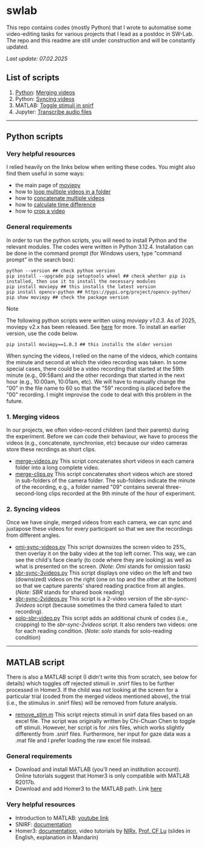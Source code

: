 # swlab
This repo contains codes (mostly Python) that I wrote to automatise some video-editing tasks for various projects that I lead as a postdoc in SW-Lab. The repo and this readme are still under construction and will be constantly updated. 

_Last update: 07.02.2025_

## List of scripts
1. [Python](#python-scripts): [Merging videos](#1-merging-videos)
2. Python: [Syncing videos](#2-syncing-videos)
3. MATLAB: [Toggle stimuli in snirf](#matlab-script)
4. Jupyter: [Transcribe audio files](https://github.com/smy1/swlab/blob/main/peekaboo/audio2xlsx.ipynb)

---

## Python scripts
### Very helpful resources
I relied heavily on the links below when writing these codes. You might also find them useful in some ways:
- the main page of [moviepy](https://zulko.github.io/moviepy/)
- how to [loop multiple videos in a folder](https://stackoverflow.com/a/75788036)
- how to [concatenate multiple videos](https://www.geeksforgeeks.org/moviepy-concatenating-multiple-video-files/)
- how to [calculate time difference](https://www.geeksforgeeks.org/calculate-time-difference-in-python/)
- how to [crop a video](https://stackoverflow.com/a/74586686)

### General requirements
In order to run the python scripts, you will need to install Python and the relevant modules. The codes were written in Python 3.12.4.
Installation can be done in the command prompt (for Windows users, type "command prompt" in the search box):
```
python --version ## check python version
pip install --upgrade pip setuptools wheel ## check whether pip is installed, then use it to install the necessary modules
pip install moviepy ## this installs the latest version
pip install opencv-python ## https://pypi.org/project/opencv-python/
pip show moviepy ## check the package version
```
>[!NOTE]
>The following python scripts were written using _moviepy v1.0.3_. As of 2025, moviepy v2.x has been released. See [here](https://zulko.github.io/moviepy/getting_started/updating_to_v2.html) for more. To install an earlier version, use the code below.
>```
>pip install moviepy==1.0.3 ## this installs the older version
>```

When syncing the videos, I relied on the name of the videos, which contains the minute and second at which the video recording was taken. In some special
cases, there could be a video recording that started at the 59th minute (e.g., 09:58am) and the other recordings that started in the next hour (e.g., 
10:00am, 10:01am, etc). We will have to manually change the "00" in the file name to 60 so that the "59" recording is placed before the "00" recording. 
I might improvise the code to deal with this problem in the future.

### 1. Merging videos
In our projects, we often video-record children (and their parents) during the experiment. Before we can code their behaviour, we have to process the videos (e.g., concatenate, synchronise, etc) because our video cameras store these recrdings as short clips. 
   - [merge-videos.py](https://github.com/smy1/swlab/blob/main/peekaboo/merge-videos.py) This script concatenates short videos in each camera folder into a long complete video.
   - [merge-clips.py](https://github.com/smy1/swlab/blob/main/peekaboo/merge-clips.py) This script concatenates short videos which are stored in sub-folders of the camera folder. The sub-folders indicate the minute of the recording, e.g., a folder named "09" contains several three-second-long clips recorded at the 9th minute of the hour of experiment. 

### 2. Syncing videos
Once we have single, merged videos from each camera, we can sync and juxtapose these videos for every participant so that we see the recordings from different angles. 
   - [omi-sync-videos.py](https://github.com/smy1/swlab/blob/main/peekaboo/omi-sync-videos.py) This script downsizes the screen video to 25%, then overlay it on the baby video at the top left corner. This way, we can see the child's face clearly (to code where they are looking) as well as what is presented on the screen. (_Note_: _Omi_ stands for omission task)
   - [sbr-sync-3videos.py](https://github.com/smy1/swlab/blob/main/peekaboo/sbr-sync-3videos.py) This script displays one video on the left and two (downsized) videos on the right (one on top and the other at the bottom) so that we capture parents' shared reading practice from all angles. (_Note_: _SBR_ stands for shared book reading)
   - [sbr-sync-2videos.py](https://github.com/smy1/swlab/blob/main/peekaboo/sbr-sync-2videos.py) This script is a 2-video version of the _sbr-sync-3videos_ script (because sometimes the third camera failed to start recording).
   - [solo-sbr-video.py](https://github.com/smy1/swlab/blob/main/mochi/solo-sbr-video.py) This script adds an additional chunk of codes (i.e., cropping) to the _sbr-sync-2videos_ script. It also renders two videos: one for each reading condition. (_Note_: _solo_ stands for solo-reading condition)

---

## MATLAB script
There is also a MATLAB script (I didn't write this from scratch, see below for details) which toggles off rejected stimuli in .snirf files to be further processed in Homer3. 
If the child was not looking at the screen for a particular trial (coded from the merged videos mentioned above), the trial (i.e., the stimulus in .snirf files) will be removed from future analysis.
   - [remove_stim.m](https://github.com/smy1/swlab/blob/main/peekaboo/remove_stim.m) This script rejects stimuli in snirf data files based on an excel file. The script was originally written by Chi-Chuan Chen to toggle off stimuli. However, her script is for .nirs files, which works slightly differently from .snirf files. Furthermore, her input for gaze data was a .mat file and I prefer loading the raw excel file instead.

### General requirements
- Download and install MATLAB (you'll need an institution account). Online tutorials suggest that Homer3 is only compatible with MATLAB R2017b.
- Download and add Homer3 to the MATLAB path. Link [here](https://github.com/BUNPC/Homer3/wiki/Download-and-Installation)

### Very helpful resources
- Introduction to MATLAB: [youtube link](https://www.youtube.com/watch?v=MYRkBoojh_Y&list=PLx_IWc-RN82tw_J9nYqIc0tjvaMjowRVi&pp=iAQB)
- SNIRF: [documentation](https://github.com/fNIRS/snirf/blob/master/snirf_specification.md)
- Homer3: [documentation](https://github.com/BUNPC/Homer3/wiki/), video tutorials by [NIRx](https://www.youtube.com/watch?v=I_eH0_ed8I4),
  [Prof. CF Lu](https://www.youtube.com/watch?v=bHhn2vBXF0Y) (slides in English, explanation in Mandarin)
